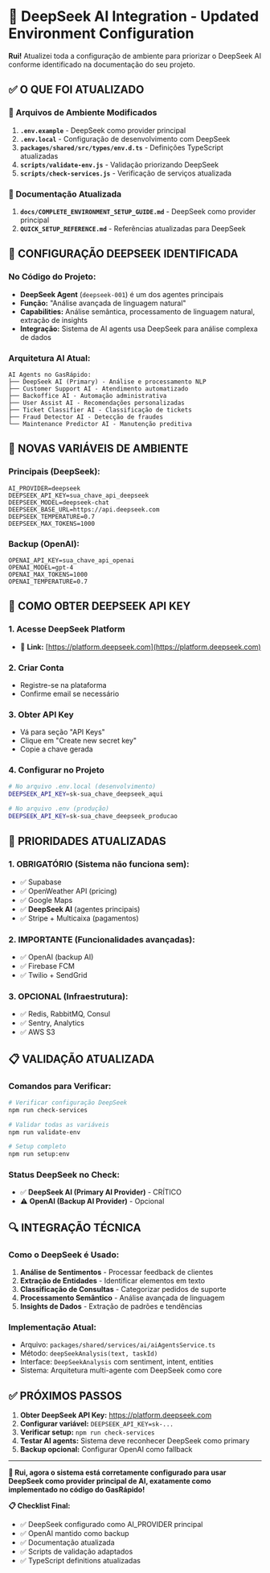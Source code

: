 # 🤖 DeepSeek AI Integration - Updated Environment Configuration

**Rui!** Atualizei toda a configuração de ambiente para priorizar o DeepSeek AI conforme identificado na documentação do seu projeto.

## ✅ O QUE FOI ATUALIZADO

### 📁 Arquivos de Ambiente Modificados

1. **`.env.example`** - DeepSeek como provider principal
2. **`.env.local`** - Configuração de desenvolvimento com DeepSeek
3. **`packages/shared/src/types/env.d.ts`** - Definições TypeScript atualizadas
4. **`scripts/validate-env.js`** - Validação priorizando DeepSeek  
5. **`scripts/check-services.js`** - Verificação de serviços atualizada

### 📖 Documentação Atualizada

1. **`docs/COMPLETE_ENVIRONMENT_SETUP_GUIDE.md`** - DeepSeek como provider principal
2. **`QUICK_SETUP_REFERENCE.md`** - Referências atualizadas para DeepSeek

## 🎯 CONFIGURAÇÃO DEEPSEEK IDENTIFICADA

### No Código do Projeto:
- **DeepSeek Agent** (`deepseek-001`) é um dos agentes principais
- **Função:** "Análise avançada de linguagem natural"
- **Capabilities:** Análise semântica, processamento de linguagem natural, extração de insights
- **Integração:** Sistema de AI agents usa DeepSeek para análise complexa de dados

### Arquitetura AI Atual:
```
AI Agents no GasRápido:
├── DeepSeek AI (Primary) - Análise e processamento NLP
├── Customer Support AI - Atendimento automatizado
├── Backoffice AI - Automação administrativa  
├── User Assist AI - Recomendações personalizadas
├── Ticket Classifier AI - Classificação de tickets
├── Fraud Detector AI - Detecção de fraudes
└── Maintenance Predictor AI - Manutenção preditiva
```

## 🔧 NOVAS VARIÁVEIS DE AMBIENTE

### Principais (DeepSeek):
```env
AI_PROVIDER=deepseek
DEEPSEEK_API_KEY=sua_chave_api_deepseek
DEEPSEEK_MODEL=deepseek-chat
DEEPSEEK_BASE_URL=https://api.deepseek.com
DEEPSEEK_TEMPERATURE=0.7
DEEPSEEK_MAX_TOKENS=1000
```

### Backup (OpenAI):
```env
OPENAI_API_KEY=sua_chave_api_openai
OPENAI_MODEL=gpt-4
OPENAI_MAX_TOKENS=1000
OPENAI_TEMPERATURE=0.7
```

## 🚀 COMO OBTER DEEPSEEK API KEY

### 1. **Acesse DeepSeek Platform**
- 🔗 **Link:** [https://platform.deepseek.com](https://platform.deepseek.com)

### 2. **Criar Conta**
- Registre-se na plataforma
- Confirme email se necessário

### 3. **Obter API Key**
- Vá para seção "API Keys"
- Clique em "Create new secret key"
- Copie a chave gerada

### 4. **Configurar no Projeto**
```bash
# No arquivo .env.local (desenvolvimento)
DEEPSEEK_API_KEY=sk-sua_chave_deepseek_aqui

# No arquivo .env (produção)
DEEPSEEK_API_KEY=sk-sua_chave_deepseek_producao
```

## 🎯 PRIORIDADES ATUALIZADAS

### 1. **OBRIGATÓRIO (Sistema não funciona sem):**
- ✅ Supabase
- ✅ OpenWeather API (pricing)
- ✅ Google Maps
- ✅ **DeepSeek AI** (agentes principais)
- ✅ Stripe + Multicaixa (pagamentos)

### 2. **IMPORTANTE (Funcionalidades avançadas):**
- ✅ OpenAI (backup AI)
- ✅ Firebase FCM
- ✅ Twilio + SendGrid

### 3. **OPCIONAL (Infraestrutura):**
- ✅ Redis, RabbitMQ, Consul
- ✅ Sentry, Analytics
- ✅ AWS S3

## 📋 VALIDAÇÃO ATUALIZADA

### Comandos para Verificar:
```bash
# Verificar configuração DeepSeek
npm run check-services

# Validar todas as variáveis
npm run validate-env

# Setup completo
npm run setup:env
```

### Status DeepSeek no Check:
- ✅ **DeepSeek AI (Primary AI Provider)** - CRÍTICO
- ⚠️ **OpenAI (Backup AI Provider)** - Opcional

## 🔍 INTEGRAÇÃO TÉCNICA

### Como o DeepSeek é Usado:
1. **Análise de Sentimentos** - Processar feedback de clientes
2. **Extração de Entidades** - Identificar elementos em texto
3. **Classificação de Consultas** - Categorizar pedidos de suporte
4. **Processamento Semântico** - Análise avançada de linguagem
5. **Insights de Dados** - Extração de padrões e tendências

### Implementação Atual:
- Arquivo: `packages/shared/services/ai/aiAgentsService.ts`
- Método: `deepSeekAnalysis(text, taskId)`
- Interface: `DeepSeekAnalysis` com sentiment, intent, entities
- Sistema: Arquitetura multi-agente com DeepSeek como core

## ✅ PRÓXIMOS PASSOS

1. **Obter DeepSeek API Key:** https://platform.deepseek.com
2. **Configurar variável:** `DEEPSEEK_API_KEY=sk-...`
3. **Verificar setup:** `npm run check-services`
4. **Testar AI agents:** Sistema deve reconhecer DeepSeek como primary
5. **Backup opcional:** Configurar OpenAI como fallback

---

**🎉 Rui, agora o sistema está corretamente configurado para usar DeepSeek como provider principal de AI, exatamente como implementado no código do GasRápido!**

**📋 Checklist Final:**
- ✅ DeepSeek configurado como AI_PROVIDER principal
- ✅ OpenAI mantido como backup
- ✅ Documentação atualizada
- ✅ Scripts de validação adaptados
- ✅ TypeScript definitions atualizadas